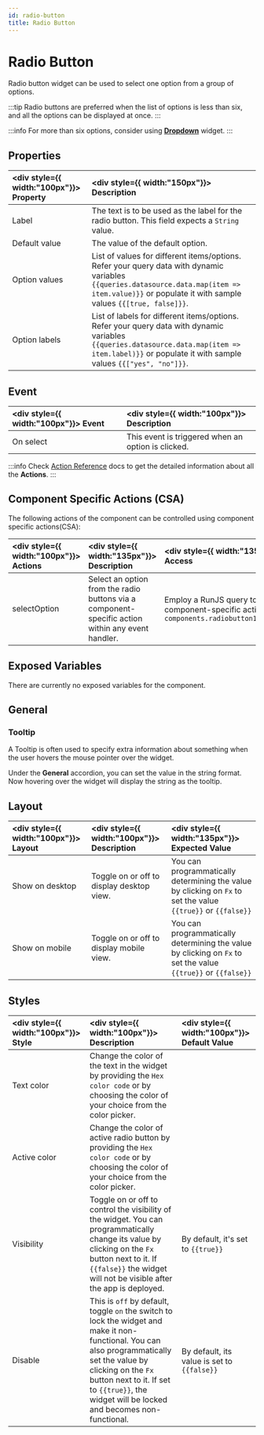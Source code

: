 ```yaml
---
id: radio-button
title: Radio Button
---
```

# Radio Button

Radio button widget can be used to select one option from a group of options.

:::tip
Radio buttons are preferred when the list of options is less than six, and all the options can be displayed at once.
:::

:::info
For more than six options, consider using **[Dropdown](/docs/widgets/dropdown)** widget.
:::

## Properties

| <div style={{ width:"100px"}}> Property </div> | <div style={{ width:"150px"}}> Description </div> | 
|:------------ |:-------------|
| Label | The text is to be used as the label for the radio button. This field expects a `String` value. |
| Default value | The value of the default option. |
| Option values | List of values for different items/options. Refer your query data with dynamic variables `{{queries.datasource.data.map(item => item.value)}}` or populate it with sample values `{{[true, false]}}`. |
| Option labels | List of labels for different items/options. Refer your query data with dynamic variables `{{queries.datasource.data.map(item => item.label)}}` or populate it with sample values `{{["yes", "no"]}}`. |

## Event

| <div style={{ width:"100px"}}> Event </div> | <div style={{ width:"100px"}}> Description </div> |
|:------------------|:---------------------|
| On select | This event is triggered when an option is clicked. |

:::info
Check [Action Reference](/docs/category/actions-reference) docs to get the detailed information about all the **Actions**.
:::

## Component Specific Actions (CSA)

The following actions of the component can be controlled using component specific actions(CSA):

| <div style={{ width:"100px"}}> Actions  </div> |<div style={{ width:"135px"}}>  Description </div> | <div style={{ width:"135px"}}> How To Access </div>
|:----------- |:----------- |:------- |
| selectOption | Select an option from the radio buttons via a component-specific action within any event handler. | Employ a RunJS query to execute component-specific actions such as: `await components.radiobutton1.selectOption('one')` |

## Exposed Variables

There are currently no exposed variables for the component.

## General
### Tooltip

A Tooltip is often used to specify extra information about something when the user hovers the mouse pointer over the widget.

Under the <b>General</b> accordion, you can set the value in the string format. Now hovering over the widget will display the string as the tooltip.

## Layout

| <div style={{ width:"100px"}}> Layout </div> | <div style={{ width:"100px"}}> Description </div> | <div style={{ width:"135px"}}> Expected Value </div> |
|:--------------- |:----------------------------------------- | :------------------------------------------------------------------------------------------------------------- |
| Show on desktop | Toggle on or off to display desktop view. | You can programmatically determining the value by clicking on `Fx` to set the value `{{true}}` or `{{false}}` |
| Show on mobile  | Toggle on or off to display mobile view.  | You can programmatically determining the value by clicking on `Fx` to set the value `{{true}}` or `{{false}}` |

## Styles

| <div style={{ width:"100px"}}> Style </div> | <div style={{ width:"100px"}}>  Description </div> | <div style={{ width:"100px"}}> Default Value </div> |
|:------------ |:-------------|:--------- |
| Text color | Change the color of the text in the widget by providing the `Hex color code` or by choosing the color of your choice from the color picker. |  |
| Active color | Change the color of active radio button by providing the `Hex color code` or by choosing the color of your choice from the color picker. |  |
| Visibility | Toggle on or off to control the visibility of the widget. You can programmatically change its value by clicking on the `Fx` button next to it. If `{{false}}` the widget will not be visible after the app is deployed. | By default, it's set to `{{true}}` |
| Disable | This is `off` by default, toggle `on` the switch to lock the widget and make it non-functional. You can also programmatically set the value by clicking on the `Fx` button next to it. If set to `{{true}}`, the widget will be locked and becomes non-functional. | By default, its value is set to `{{false}}` |
